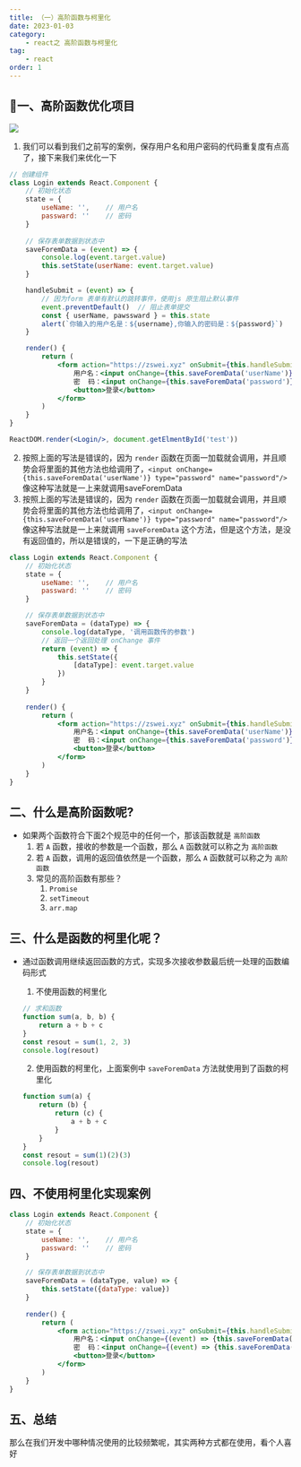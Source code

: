 ```yaml
---
title: （一）高阶函数与柯里化
date: 2023-01-03
category:
    - react之 高阶函数与柯里化
tag: 
    - react
order: 1
---
```


## 🍇一、高阶函数优化项目

![](https://image.zswei.xyz/img/202302042259404.png)

1. 我们可以看到我们之前写的案例，保存用户名和用户密码的代码重复度有点高了，接下来我们来优化一下

```jsx
// 创建组件
class Login extends React.Component {
    // 初始化状态
    state = {
        useName: '',    // 用户名
        passward: ''    // 密码
    }
    
    // 保存表单数据到状态中
    saveForemData = (event) => {
        console.log(event.target.value)
        this.setState(userName: event.target.value)
    }

    handleSubmit = (event) => {
        // 因为form 表单有默认的跳转事件，使用js 原生阻止默认事件
        event.preventDefault()  // 阻止表单提交
        const { userName, pawssward } = this.state
        alert(`你输入的用户名是：${username},你输入的密码是：${password}`)
    }

    render() {
        return (
            <form action="https://zswei.xyz" onSubmit={this.handleSubmit}>
                用户名：<input onChange={this.saveForemData('userName')} type="text" name="userName"/>
                密  码：<input onChange={this.saveForemData('password')} type="password" name="password"/>
                <button>登录</button>
            </form>
        )
    }
}

ReactDOM.render(<Login/>, document.getElmentById('test'))
```

2. 按照上面的写法是错误的，因为 `render` 函数在页面一加载就会调用，并且顺势会将里面的其他方法也给调用了，`<input onChange={this.saveForemData('userName')} type="password" name="password"/>` 像这种写法就是一上来就调用saveForemData 
2. 按照上面的写法是错误的，因为 `render` 函数在页面一加载就会调用，并且顺势会将里面的其他方法也给调用了，`<input onChange={this.saveForemData('userName')} type="password" name="password"/>` 像这种写法就是一上来就调用 `saveForemData` 这个方法，但是这个方法，是没有返回值的，所以是错误的，一下是正确的写法
```jsx
class Login extends React.Component {
    // 初始化状态
    state = {
        useName: '',    // 用户名
        passward: ''    // 密码
    }

    // 保存表单数据到状态中
    saveForemData = (dataType) => {
        console.log(dataType, '调用函数传的参数')
        // 返回一个返回处理 onChange 事件
        return (event) => {
            this.setState({
                [dataType]: event.target.value
            })
        }
    } 
    
    render() {
        return (
            <form action="https://zswei.xyz" onSubmit={this.handleSubmit}>
                用户名：<input onChange={this.saveForemData('userName')} type="text" name="userName"/>
                密  码：<input onChange={this.saveForemData('password')} type="password" name="password"/>
                <button>登录</button>
            </form>
        )
    }
}
```

## 二、什么是高阶函数呢?
- 如果两个函数符合下面2个规范中的任何一个，那该函数就是 `高阶函数`
   1. 若 `A` 函数，接收的参数是一个函数，那么 `A` 函数就可以称之为 `高阶函数`
   2. 若 `A` 函数，调用的返回值依然是一个函数，那么 `A` 函数就可以称之为 `高阶函数`
   3. 常见的高阶函数有那些？
      1. `Promise`
      2. `setTimeout`
      3. `arr.map`


## 三、什么是函数的柯里化呢？
- 通过函数调用继续返回函数的方式，实现多次接收参数最后统一处理的函数编码形式
   1. 不使用函数的柯里化
    ```js
    // 求和函数
    function sum(a, b, b) {
        return a + b + c
    }
    const resout = sum(1, 2, 3)
    console.log(resout)
    ```

    2. 使用函数的柯里化，上面案例中 `saveForemData` 方法就使用到了函数的柯里化
    ```js
    function sum(a) {
        return (b) {
            return (c) {
                a + b + c
            }
        }
    }
    const resout = sum(1)(2)(3)
    console.log(resout)
    ```


## 四、不使用柯里化实现案例
```jsx
class Login extends React.Component {
    // 初始化状态
    state = {
        useName: '',    // 用户名
        passward: ''    // 密码
    }

    // 保存表单数据到状态中
    saveForemData = (dataType, value) => {
        this.setState({dataType: value})
    } 
    
    render() {
        return (
            <form action="https://zswei.xyz" onSubmit={this.handleSubmit}>
                用户名：<input onChange={(event) => {this.saveForemData('userName', event.target.value)}} type="text" name="userName"/>
                密  码：<input onChange={(event) => {this.saveForemData('password', event.target.value)}} type="password" name="password"/>
                <button>登录</button>
            </form>
        )
    }
}
```

## 五、总结
那么在我们开发中哪种情况使用的比较频繁呢，其实两种方式都在使用，看个人喜好